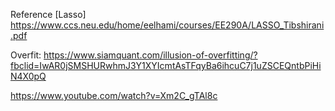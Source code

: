 Reference
[Lasso] https://www.ccs.neu.edu/home/eelhami/courses/EE290A/LASSO_Tibshirani.pdf

Overfit: https://www.siamquant.com/illusion-of-overfitting/?fbclid=IwAR0jSMSHURwhmJ3Y1XYIcmtAsTFqyBa6ihcuC7j1uZSCEQntbPiHiN4X0pQ

https://www.youtube.com/watch?v=Xm2C_gTAl8c

